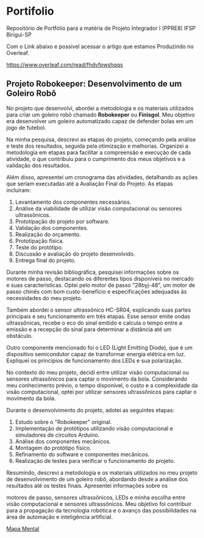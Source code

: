 # Portifolio
Repositório de Portfólio para a matéria de Projeto Integrador I (PPRE8) IFSP Birigui-SP

Com o Link abaixo e possivel acessar o artigo que estamos Produzindo no Overleaf.

https://www.overleaf.com/read/fhdvfpwshqqs


## Projeto Robokeeper: Desenvolvimento de um Goleiro Robô

No projeto que desenvolvi, abordei a metodologia e os materiais utilizados para criar um goleiro robô chamado **Robokeeper** ou **Finisgol**. Meu objetivo era desenvolver um goleiro automatizado capaz de defender bolas em um jogo de futebol.

Na minha pesquisa, descrevi as etapas do projeto, começando pela análise e teste dos resultados, seguida pela otimização e melhorias. Organizei a metodologia em etapas para facilitar a compreensão e execução de cada atividade, o que contribuiu para o cumprimento dos meus objetivos e a validação dos resultados.

Além disso, apresentei um cronograma das atividades, detalhando as ações que seriam executadas até a Avaliação Final do Projeto. As etapas incluíram:

1. Levantamento dos componentes necessários.
2. Análise da viabilidade de utilizar visão computacional ou sensores ultrassônicos.
3. Prototipação do projeto por software.
4. Validação dos componentes.
5. Realização do orçamento.
6. Prototipação física.
7. Teste do protótipo.
8. Discussão e avaliação do projeto desenvolvido.
9. Entrega final do projeto.

Durante minha revisão bibliográfica, pesquisei informações sobre os motores de passo, destacando os diferentes tipos disponíveis no mercado e suas características. Optei pelo motor de passo "28byj-48", um motor de passo chinês com bom custo-benefício e especificações adequadas às necessidades do meu projeto.

Também abordei o sensor ultrassônico HC-SR04, explicando suas partes principais e seu funcionamento em três etapas. Esse sensor emite ondas ultrassônicas, recebe o eco do sinal emitido e calcula o tempo entre a emissão e a recepção do sinal para determinar a distância até um obstáculo.

Outro componente mencionado foi o LED (Light Emitting Diode), que é um dispositivo semicondutor capaz de transformar energia elétrica em luz. Expliquei os princípios de funcionamento dos LEDs e sua polarização.

No contexto do meu projeto, decidi entre utilizar visão computacional ou sensores ultrassônicos para captar o movimento da bola. Considerando meu conhecimento prévio, o tempo disponível, o custo e a complexidade da visão computacional, optei por utilizar sensores ultrassônicos para captar o movimento da bola.

Durante o desenvolvimento do projeto, adotei as seguintes etapas:

1. Estudo sobre o "Robokeeper" original.
2. Implementação de protótipos utilizando visão computacional e simuladores de circuitos Arduino.
3. Análise dos componentes mecânicos.
4. Montagem do protótipo físico.
5. Refinamento do software e componentes mecânicos.
6. Realização de testes para verificar o funcionamento do projeto.

Resumindo, descrevi a metodologia e os materiais utilizados no meu projeto de desenvolvimento de um goleiro robô, abordando desde a análise dos resultados até os testes finais. Apresentei informações sobre os

 motores de passo, sensores ultrassônicos, LEDs e minha escolha entre visão computacional e sensores ultrassônicos. Meu objetivo foi contribuir para a propagação da tecnologia robótica e o avanço das possibilidades na área de automação e inteligência artificial.


[Mapa Mental](/MapaMental.pdf)

